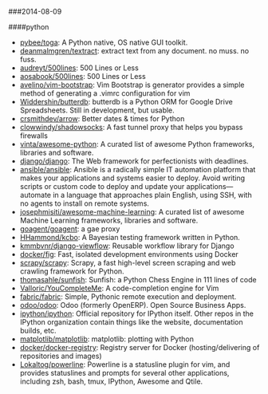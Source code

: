 ###2014-08-09

####python
* [pybee/toga](https://github.com/pybee/toga): A Python native, OS native GUI toolkit.
* [deanmalmgren/textract](https://github.com/deanmalmgren/textract): extract text from any document. no muss. no fuss.
* [audreyt/500lines](https://github.com/audreyt/500lines): 500 Lines or Less
* [aosabook/500lines](https://github.com/aosabook/500lines): 500 Lines or Less
* [avelino/vim-bootstrap](https://github.com/avelino/vim-bootstrap): Vim Bootstrap is generator provides a simple method of generating a .vimrc configuration for vim
* [Widdershin/butterdb](https://github.com/Widdershin/butterdb): butterdb is a Python ORM for Google Drive Spreadsheets. Still in development, but usable.
* [crsmithdev/arrow](https://github.com/crsmithdev/arrow): Better dates & times for Python
* [clowwindy/shadowsocks](https://github.com/clowwindy/shadowsocks): A fast tunnel proxy that helps you bypass firewalls
* [vinta/awesome-python](https://github.com/vinta/awesome-python): A curated list of awesome Python frameworks, libraries and software.
* [django/django](https://github.com/django/django): The Web framework for perfectionists with deadlines.
* [ansible/ansible](https://github.com/ansible/ansible): Ansible is a radically simple IT automation platform that makes your applications and systems easier to deploy. Avoid writing scripts or custom code to deploy and update your applications— automate in a language that approaches plain English, using SSH, with no agents to install on remote systems.
* [josephmisiti/awesome-machine-learning](https://github.com/josephmisiti/awesome-machine-learning): A curated list of awesome Machine Learning frameworks, libraries and software.
* [goagent/goagent](https://github.com/goagent/goagent): a gae proxy
* [HHammond/kcbo](https://github.com/HHammond/kcbo): A Bayesian testing framework written in Python. 
* [kmmbvnr/django-viewflow](https://github.com/kmmbvnr/django-viewflow): Reusable workflow library for Django
* [docker/fig](https://github.com/docker/fig): Fast, isolated development environments using Docker
* [scrapy/scrapy](https://github.com/scrapy/scrapy): Scrapy, a fast high-level screen scraping and web crawling framework for Python.
* [thomasahle/sunfish](https://github.com/thomasahle/sunfish): Sunfish: a Python Chess Engine in 111 lines of code
* [Valloric/YouCompleteMe](https://github.com/Valloric/YouCompleteMe): A code-completion engine for Vim
* [fabric/fabric](https://github.com/fabric/fabric): Simple, Pythonic remote execution and deployment.
* [odoo/odoo](https://github.com/odoo/odoo): Odoo (formerly OpenERP). Open Source Business Apps.
* [ipython/ipython](https://github.com/ipython/ipython): Official repository for IPython itself. Other repos in the IPython organization contain things like the website, documentation builds, etc.
* [matplotlib/matplotlib](https://github.com/matplotlib/matplotlib): matplotlib: plotting with Python
* [docker/docker-registry](https://github.com/docker/docker-registry): Registry server for Docker (hosting/delivering of repositories and images)
* [Lokaltog/powerline](https://github.com/Lokaltog/powerline): Powerline is a statusline plugin for vim, and provides statuslines and prompts for several other applications, including zsh, bash, tmux, IPython, Awesome and Qtile.
